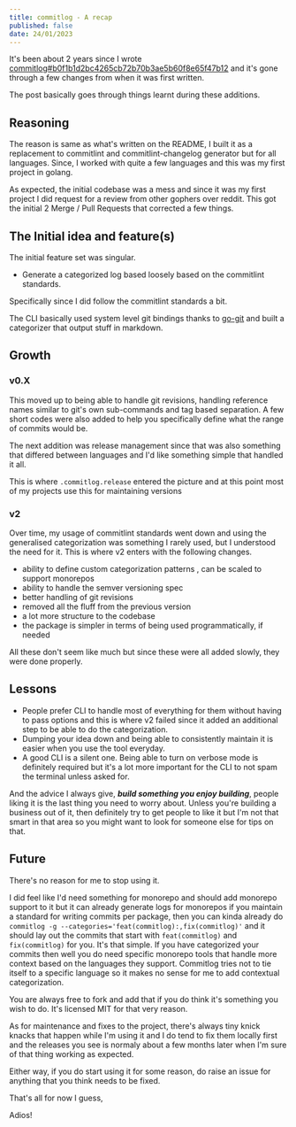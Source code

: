 ```yaml
---
title: commitlog - A recap
published: false
date: 24/01/2023
---
```


It's been about 2 years since I wrote
[commitlog#b0f1b1d2bc4265cb72b70b3ae5b60f8e65f47b12](https://github.com/barelyhuman/commitlog/commit/b0f1b1d2bc4265cb72b70b3ae5b60f8e65f47b12) and
it's gone through a few changes from when it was first written.

The post basically goes through things learnt during these additions.

## Reasoning

The reason is same as what's written on the README, I built it as a replacement to commitlint and commitlint-changelog generator but for all
languages. Since, I worked with quite a few languages and this was my first project in golang.

As expected, the initial codebase was a mess and since it was my first project I did request for a review from other gophers over reddit. This got the
initial 2 Merge / Pull Requests that corrected a few things.

## The Initial idea and feature(s)

The initial feature set was singular.

- Generate a categorized log based loosely based on the commitlint standards.

Specifically since I did follow the commitlint standards a bit.

The CLI basically used system level git bindings thanks to [go-git](https://github.com/go-git/go-git) and built a categorizer that output stuff in
markdown.

## Growth

### v0.X

This moved up to being able to handle git revisions, handling reference names similar to git's own sub-commands and tag based separation. A few short
codes were also added to help you specifically define what the range of commits would be.

The next addition was release management since that was also something that differed between languages and I'd like something simple that handled it
all.

This is where `.commitlog.release` entered the picture and at this point most of my projects use this for maintaining versions

### v2

Over time, my usage of commitlint standards went down and using the generalised categorization was something I rarely used, but I understood the need
for it. This is where v2 enters with the following changes.

- ability to define custom categorization patterns , can be scaled to support monorepos
- ability to handle the semver versioning spec
- better handling of git revisions
- removed all the fluff from the previous version
- a lot more structure to the codebase
- the package is simpler in terms of being used programmatically, if needed

All these don't seem like much but since these were all added slowly, they were done properly.

## Lessons

- People prefer CLI to handle most of everything for them without having to pass options and this is where v2 failed since it added an additional step
  to be able to do the categorization.
- Dumping your idea down and being able to consistently maintain it is easier when you use the tool everyday.
- A good CLI is a silent one. Being able to turn on verbose mode is definitely required but it's a lot more important for the CLI to not spam the
  terminal unless asked for.

And the advice I always give, _**build something you enjoy building**_, people liking it is the last thing you need to worry about. Unless you're
building a business out of it, then definitely try to get people to like it but I'm not that smart in that area so you might want to look for someone
else for tips on that.

## Future

There's no reason for me to stop using it.

I did feel like I'd need something for monorepo and should add monorepo support to it but it can already generate logs for monorepos if you maintain a
standard for writing commits per package, then you can kinda already do `commitlog -g --categories='feat(commitlog):,fix(commitlog)'` and it should
lay out the commits that start with `feat(commitlog)` and `fix(commitlog)` for you. It's that simple. If you have categorized your commits then well
you do need specific monorepo tools that handle more context based on the languages they support. Commitlog tries not to tie itself to a specific
language so it makes no sense for me to add contextual categorization.

You are always free to fork and add that if you do think it's something you wish to do. It's licensed MIT for that very reason.

As for maintenance and fixes to the project, there's always tiny knick knacks that happen while I'm using it and I do tend to fix them locally first
and the releases you see is normaly about a few months later when I'm sure of that thing working as expected.

Either way, if you do start using it for some reason, do raise an issue for anything that you think needs to be fixed.

That's all for now I guess,

Adios!

